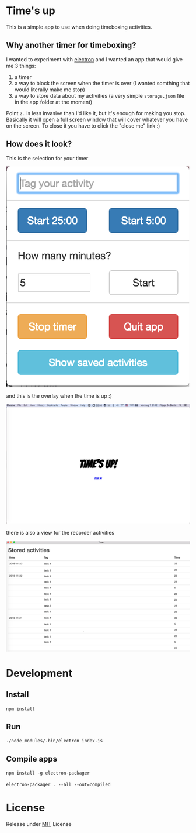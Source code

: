 # Time's up

This is a simple app to use when doing timeboxing activities.

## Why another timer for timeboxing?

I wanted to experiment with [electron](http://electron.atom.io/) and I wanted an app that would give me 3 things:

1. a timer
2. a way to block the screen when the timer is over (I wanted somthing that would literally make me stop)
3. a way to store data about my activities (a very simple `storage.json` file in the app folder at the moment)


Point `2.` is less invasive than I'd like it, but it's enough for making you stop. Basically it will open a full screen window that will cover whatever you have on the screen. To close it you have to click the "close me" link :)

## How does it look?

This is the selection for your timer

![timer selection](/doc/imgs/select-timer.png)

and this is the overlay when the time is up :)

![timer selection](/doc/imgs/times-up-overlay.png)

there is also a view for the recorder activities

![timer selection](/doc/imgs/activities.png)


# Development

## Install

```
npm install
```

## Run

```
./node_modules/.bin/electron index.js
```

## Compile apps

```
npm install -g electron-packager

electron-packager . --all --out=compiled
```


# License

Release under [MIT](/LICENSE) License
